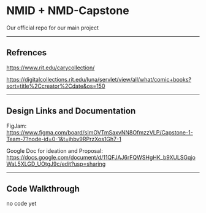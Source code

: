 # NMID + NMD-Capstone
Our official repo for our main project

------
 Refrences
-

https://www.rit.edu/carycollection/ 

https://digitalcollections.rit.edu/luna/servlet/view/all/what/comic+books?sort=title%2Ccreator%2Cdate&os=150


-------

Design Links and Documentation 
-

FigJam: https://www.figma.com/board/sImOVTmSaxvNN8OfmzzVLP/Capstone-1-Team-7?node-id=0-1&t=jhbv9RPrzXos1Gh7-1


Google Doc for ideation and Proposal: https://docs.google.com/document/d/11QFJAJ6rFQWSHgHK_b9XULSGqjoWaL5XLGD_UOtgJ9c/edit?usp=sharing

-----

Code Walkthrough
-
no code yet 
